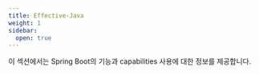 ```yaml
---
title: Effective-Java
weight: 1
sidebar:
  open: true
---
```


이 섹션에서는 Spring Boot의 기능과 capabilities 사용에 대한 정보를 제공합니다.